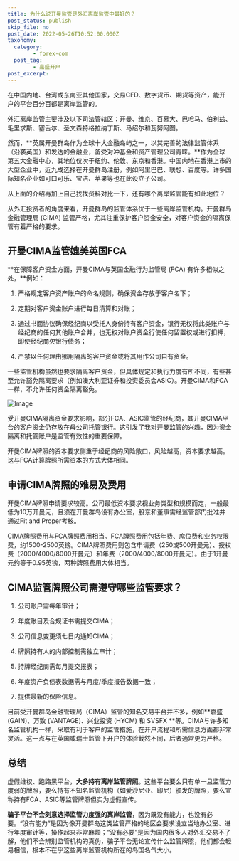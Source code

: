```yaml
---
title: 为什么说开曼监管是外汇离岸监管中最好的？
post_status: publish
skip_file: no
post_date: 2022-05-26T10:52:00.000Z
taxonomy:
  category:
        - forex-com
  post_tag:
        - 嘉盛开户
post_excerpt: 
---
```

在中国内地、台湾或东南亚其他国家，交易CFD、数字货币、期货等资产，能开户的平台百分百都是离岸监管的。

外汇离岸监管主要涉及以下司法管辖区：开曼、维京、百慕大、巴哈马、伯利兹、毛里求斯、塞舌尔、圣文森特格拉纳丁斯、马绍尔和瓦努阿图。

然而，**英属开曼群岛作为全球十大金融岛屿之一，以其完善的法律监管体系（沿袭英国）和发达的金融业，备受对冲基金和资产管理公司青睐。**作为全球第五大金融中心，其地位仅次于纽约、伦敦、东京和香港。中国内地在香港上市的大型企业中，近九成选择在开曼群岛注册，例如阿里巴巴、联想、百度等。许多国际知名企业如可口可乐、宝洁、苹果等也在此设立子公司。

从上面的介绍再加上自己找找资料对比一下，还有哪个离岸监管能有如此地位？

从外汇投资者的角度来看，开曼群岛的监管体系优于一些离岸监管机构。开曼群岛金融管理局 (CIMA) 监管严格，尤其注重保护客户资金安全，对客户资金的隔离保管有着严格的要求。

## 开曼CIMA监管媲美英国FCA

**在保障客户资金方面，开曼CIMA与英国金融行为监管局 (FCA) 有许多相似之处，**例如：

1. 严格规定客户资产账户的命名规则，确保资金存放于客户名下；

1. 定期对客户资金账户进行每日清算和对账；

1. 通过书面协议确保经纪商以受托人身份持有客户资金，银行无权将此类账户与经纪商的任何其他账户合并，也无权对账户资金行使任何留置权或进行扣押，即使经纪商欠银行债务；

1. 严禁以任何理由挪用隔离的客户资金或将其用作公司自有资金。

一些监管机构虽然也要求隔离客户资金，但具体规定和执行力度有所不同，有些甚至允许豁免隔离要求（例如澳大利亚证券和投资委员会ASIC）。开曼CIMA和FCA一样，不允许任何资金隔离豁免。

![Image](https://prod-files-secure.s3.us-west-2.amazonaws.com/39ed1227-6d7d-4570-be36-9ccd4a2c4241/bd849744-3fcb-4a37-8312-357962c8f065/image.png?X-Amz-Algorithm=AWS4-HMAC-SHA256&X-Amz-Content-Sha256=UNSIGNED-PAYLOAD&X-Amz-Credential=ASIAZI2LB466RGC75SKT%2F20250403%2Fus-west-2%2Fs3%2Faws4_request&X-Amz-Date=20250403T161410Z&X-Amz-Expires=3600&X-Amz-Security-Token=IQoJb3JpZ2luX2VjEIj%2F%2F%2F%2F%2F%2F%2F%2F%2F%2FwEaCXVzLXdlc3QtMiJGMEQCICyxjJXrF1V5CxjpEAdR8x%2Fdz81N8HWK6kgkUKaYttQ4AiAKvXctMg47Msr0nICOTnI0knOiguag7zhIRooEg6dcMyqIBAjx%2F%2F%2F%2F%2F%2F%2F%2F%2F%2F8BEAAaDDYzNzQyMzE4MzgwNSIMAQfXiLD6xCQoA%2B4MKtwDLRsqiwZQbyHml4ru1xbC6EJ6twD6aOwOSTUInMCCPfDEAau2t8fUBKkXMi7hdPKtAv1VsyPrpfJeDYs2ZmdoPZ2urSy1P89JCGl%2FAYsAdXC7KWefsUVkcvxF%2BUcqBncVn5eYTOqYJOjjcniZmlQAYp1Luvs9KJwmB8HP7trYI0x7SAt2yUs8G%2FakDyyvpuYnENsE0BJ%2FCBJua%2FVrZjiS8BoVINLyxRJeNPieS1P2ib7W%2Fszq%2FCHh01jvl2z48Y8WpLOdxhb7nrwcRhuLY8SXXvGAcYlVa%2BzotWR%2BGGR4QsgMpDDLqiTxTDy09B1xZTsU4W8IzlSPDMeSa5sQBvTAq0MoWebqCpC51hD2wElxlyDDiDP%2BYq91bzsV6qYgFsLrIIiialYLHrurAjSxZrmh1TWPKGN%2BuKu9%2BF9wXviCVYYqNX%2FcQ1LlHX041GRuvg3e8jekd53burpQdIm%2B28E3l1arDsXtaHZsiFjYDOD1wyX6%2BmOvGrlNO9aP8qblKK8DjyjrZSLHrpOhDw33s5bMOlGWGoido2dQ%2BOoEImTPwjNBR%2FYTaNaRDOj14MLrFPoLyj2dsi8UJ3BqeB1RH9X2AD0jsnWr5eW54RvVnBnjjujDCc3Wm71z3wDrXbcw1ua6vwY6pgEcIBsap%2F0zS5g4AjgvsFlNWTc6%2FgiCoJ9bMoywU5aB2WyOaLRoEacwlp9UfEwJOS8lH6qwogS%2BY4p6wq5GTqDXe6YANSgrENtODt%2BfJaz2quDemImfB%2BE2be7NdtkvCuA%2FAMawz50YB979st0u6yVAyLy%2F2aumyNHq21HtmA5tfYl3lxs26PBTk1%2BBKBqJcHUd5ljajqoLvFGyX4Yza318C%2Bkiznfu&X-Amz-Signature=a6abe7e7b90a76ff8665ff4c86d3bcc6c0c7666362a2ebedb821d41d513c0e1e&X-Amz-SignedHeaders=host&x-id=GetObject)

受开曼CIMA隔离资金要求影响，部分FCA、ASIC监管的经纪商，其开曼CIMA平台的客户资金仍存放在母公司托管银行。这引发了我对开曼监管的兴趣，因为资金隔离和托管账户是监管有效性的重要保障。

开曼CIMA牌照的资本要求侧重于经纪商的风险敞口，风险越高，资本要求越高。这与FCA计算牌照所需资本的方式大体相同。

## **申请CIMA牌照的难易及费用**

开曼CIMA牌照申请要求较高。公司最低资本要求视业务类型和规模而定，一般最低为10万开曼元，且须在开曼群岛设有办公室，股东和董事需经监管部门批准并通过Fit and Proper考核。

CIMA牌照费用与FCA牌照费用相当。FCA牌照费用包括年费、席位费和业务权限费，约1500-2500英镑。CIMA牌照费用则包含申请费（250或500开曼元）、授权费（2000/4000/8000开曼元）和年费（2000/4000/8000开曼元）。由于1开曼元约等于0.95英镑，两种牌照费用大体相当。

## CIMA监管牌照公司需遵守哪些监管要求？

1. 公司账户需每年审计；

1. 年度账目及合规证书需提交CIMA；

1. 公司信息变更须七日内通知CIMA；

1. 牌照持有人的内部控制需独立审计；

1. 持牌经纪商需每月提交报表；

1. 年度资产负债表数据需与月度/季度报告数据一致；

1. 提供最新的保险信息。

目前受开曼群岛金融管理局（CIMA）监管的知名交易平台并不多，例如**嘉盛 (GAIN)、万致 (VANTAGE)、兴业投资 (HYCM) 和 SVSFX **等。CIMA与许多知名监管机构一样，采取有利于客户的监管措施，在开户流程和所需信息方面都非常灵活。这一点与在英国或瑞士监管下开户的体验截然不同，后者通常更为严格。

## 总结

虚假维权、跑路黑平台，**大多持有离岸监管牌照**。这些平台要么只有单一且监管力度弱的牌照，要么持有不知名监管机构（如爱沙尼亚、印尼）颁发的牌照，要么宣称持有FCA、ASIC等监管牌照但实为虚假宣传。

**骗子平台不会刻意选择监管力度强的离岸监管**，因为既没有能力，也没有必要。“没有能力”是因为像开曼群岛这类监管严格的地区会要求设立当地办公室、进行年度审计等，操作起来非常麻烦；“没有必要”是因为国内很多人对外汇交易不了解，他们不会辨别监管机构的真伪，骗子平台无论宣传什么监管牌照，他们都会轻易相信，根本不在乎这些离岸监管机构所在的岛国名气大小。